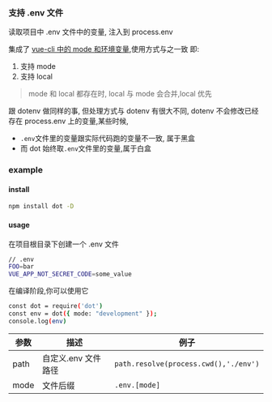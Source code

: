 ### 支持 .env 文件

读取项目中 .env 文件中的变量, 注入到 process.env

集成了 [vue-cli 中的 mode 和环境变量](https://cli.vuejs.org/zh/guide/mode-and-env.html#%E6%A8%A1%E5%BC%8F),使用方式与之一致
即:

1. 支持 mode
2. 支持 local

> mode 和 local 都存在时, local 与 mode 会合并,local 优先

跟 dotenv 做同样的事, 但处理方式与 dotenv 有很大不同, dotenv 不会修改已经存在 process.env 上的变量,某些时候,

- `.env`文件里的变量跟实际代码跑的变量不一致, 属于黑盒
- 而 dot 始终取`.env`文件里的变量,属于白盒

### example

#### install

```bash
npm install dot -D
```

#### usage

在项目根目录下创建一个 .env 文件

```bash
// .env
FOO=bar
VUE_APP_NOT_SECRET_CODE=some_value
```

在编译阶段,你可以使用它

```bash
const dot = require('dot')
const env = dot({ mode: "development" });
console.log(env)
```

| 参数 | 描述                | 例子                                  |
| ---- | ------------------- | ------------------------------------- |
| path | 自定义.env 文件路径 | `path.resolve(process.cwd(),'./env')` |
| mode | 文件后缀            | `.env.[mode]`                         |
